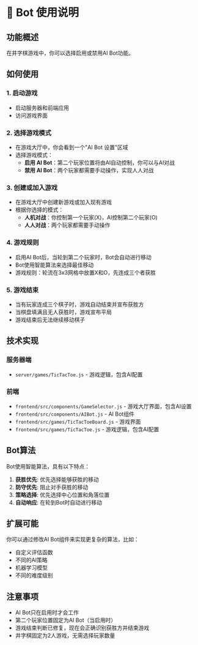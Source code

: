 # 🤖 Bot 使用说明

## 功能概述

在井字棋游戏中，你可以选择启用或禁用AI Bot功能。

## 如何使用

### 1. 启动游戏
- 启动服务器和前端应用
- 访问游戏界面

### 2. 选择游戏模式
- 在游戏大厅中，你会看到一个"AI Bot 设置"区域
- 选择游戏模式：
  - **启用 AI Bot**：第二个玩家位置将由AI自动控制，你可以与AI对战
  - **禁用 AI Bot**：两个玩家都需要手动操作，实现人人对战

### 3. 创建或加入游戏
- 在游戏大厅中创建新游戏或加入现有游戏
- 根据你选择的模式：
  - **人机对战**：你控制第一个玩家(X)，AI控制第二个玩家(O)
  - **人人对战**：两个玩家都需要手动操作

### 4. 游戏规则
- 启用AI Bot后，当轮到第二个玩家时，Bot会自动进行移动
- Bot使用智能算法来选择最佳移动
- 游戏规则：轮流在3x3网格中放置X和O，先连成三个者获胜

### 5. 游戏结束
- 当有玩家连成三个棋子时，游戏自动结束并宣布获胜方
- 当棋盘填满且无人获胜时，游戏宣布平局
- 游戏结束后无法继续移动棋子

## 技术实现

### 服务器端
- `server/games/TicTacToe.js` - 游戏逻辑，包含AI配置

### 前端
- `frontend/src/components/GameSelector.js` - 游戏大厅界面，包含AI设置
- `frontend/src/components/AIBot.js` - AI Bot组件
- `frontend/src/games/TicTacToeBoard.js` - 游戏界面
- `frontend/src/games/TicTacToe.js` - 游戏逻辑，包含AI配置

## Bot算法

Bot使用智能算法，具有以下特点：
1. **获胜优先**: 优先选择能够获胜的移动
2. **防守优先**: 阻止对手获胜的移动
3. **策略选择**: 优先选择中心位置和角落位置
4. **自动响应**: 在轮到Bot时自动进行移动

## 扩展可能

你可以通过修改AI Bot组件来实现更复杂的算法，比如：
- 自定义评估函数
- 不同的AI策略
- 机器学习模型
- 不同的难度级别

## 注意事项

- AI Bot只在启用时才会工作
- 第二个玩家位置固定为AI Bot（当启用时）
- 游戏结束判断已修复，现在会正确识别获胜方并结束游戏
- 井字棋固定为2人游戏，无需选择玩家数量 